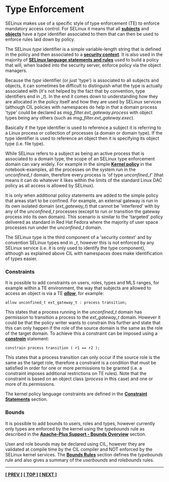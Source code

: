 # Type Enforcement

SELinux makes use of a specific style of type enforcement (TE) to enforce
mandatory access control. For SELinux it means that all
[**subjects**](subjects.md#subjects) and [**objects**](objects.md#objects)
have a *type* identifier associated to them that can then be used to enforce
rules laid down by policy.

The SELinux *type* identifier is a simple variable-length string that is
defined in the policy and then associated to a
[**security context**](security_context.md#security-context).
It is also used in the majority of
[**SELinux language statements and rules**](policy_languages.md#the-selinux-policy-languages)
used to build a policy that will, when loaded into the security
server, enforce policy via the object managers.

Because the *type* identifier (or just 'type') is associated to all
subjects and objects, it can sometimes be difficult to distinguish what
the type is actually associated with (it's not helped by the fact that
by convention, type identifiers end in *_t*). In the end it comes down
to understanding how they are allocated in the policy itself and how
they are used by SELinux services (although CIL policies with namespaces
do help in that a domain process 'type' could be declared as
*msg_filter.ext_gateway.process* with object types being any others
(such as *msg_filter.ext_gateway.exec*).

Basically if the type identifier is used to reference a subject it is
referring to a Linux process or collection of processes (a domain or
domain type). If the type identifier is used to reference an object then
it is specifying its object type (i.e. file type).

While SELinux refers to a subject as being an active process that is
associated to a domain type, the scope of an SELinux type enforcement
domain can vary widely. For example in the simple
[**Kernel policy**](./notebook-examples/selinux-policy/kernel/kern-nb-policy.txt)
in the notebook-examples, all the processes on the system run in the
*unconfined_t* domain, therefore every process is
'of type *unconfined_t*' (that means it can do whatever it likes within
the limits of the standard Linux DAC policy as all access is allowed by
SELinux).

It is only when additional policy statements are added to the simple
policy that areas start to be confined. For example, an external gateway
is run in its own isolated domain (*ext_gateway_t*) that cannot be
'interfered' with by any of the *unconfined_t* processes (except to run
or transition the gateway process into its own domain). This scenario is
similar to the 'targeted' policy delivered as standard in Red Hat Fedora
where the majority of user space processes run under the *unconfined_t*
domain.

The SELinux type is the third component of a 'security context' and by
convention SELinux types end in *_t*, however this is not enforced by
any SELinux service (i.e. it is only used to identify the type
component), although as explained above CIL with namespaces does make
identification of types easier.

### Constraints

It is possible to add constraints on users, roles, types and MLS ranges,
for example within a TE environment, the way that subjects are allowed
to access an object is via a TE [***allow***](avc_rules.md#allow), for example:

```
allow unconfined_t ext_gateway_t : process transition;
```

This states that a process running in the *unconfined_t* domain has
permission to transition a process to the *ext_gateway_t* domain.
However it could be that the policy writer wants to constrain this
further and state that this can only happen if the role of the source
domain is the same as the role of the target domain. To achieve this a
constraint can be imposed using a
[***constrain***](constraint_statements.md#constrain) statement:

```
constrain process transition ( r1 == r2 );
```

This states that a process transition can only occur if the source role
is the same as the target role, therefore a constraint is a condition
that must be satisfied in order for one or more permissions to be
granted (i.e. a constraint imposes additional restrictions on TE rules).
Note that the constraint is based on an object class (*process* in this
case) and one or more of its permissions.

The kernel policy language constraints are defined in the
[**Constraint Statements**](constraint_statements.md#constraint-statements)
section.

### Bounds

It is possible to add bounds to users, roles and types, however
currently only types are enforced by the kernel using the *typebounds*
rule as described in the
[**Apache-Plus Support - Bounds Overview**](apache_support.md#bounds-overview)
section.

User and role bounds may be declared using CIL, however they are validated at
compile time by the CIL compiler and NOT enforced by the SELinux kernel
services. The [**Bounds Rules**](bounds_rules.md#bounds-rules)
section defines the *typebounds* rule and also gives a summary of the
*userbounds* and *rolebounds* rules.

<!-- %CUTHERE% -->

---
**[[ PREV ]](rbac.md)** **[[ TOP ]](#)** **[[ NEXT ]](security_context.md)**
